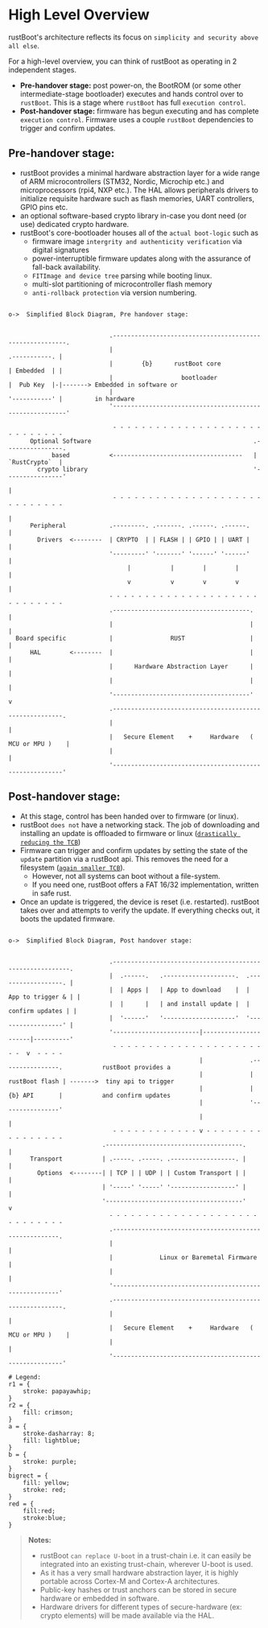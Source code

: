 # High Level Overview

rustBoot's architecture reflects its focus on `simplicity and security above all else`. 

For a high-level overview, you can think of rustBoot as operating in 2 independent stages. 

- **Pre-handover stage:** post power-on, the BootROM (or some other intermediate-stage bootloader) executes and hands control over to `rustBoot`. This is a stage where `rustBoot` has full `execution control`.
- **Post-handover stage:** firmware has begun executing and has complete `execution control`. Firmware uses a couple `rustBoot` dependencies to trigger and confirm updates.

## Pre-handover stage: 

- rustBoot provides a minimal hardware abstraction layer for a wide range of ARM microcontrollers (STM32, Nordic, Microchip etc.) and microprocessors (rpi4, NXP etc.). The HAL allows peripherals drivers to initialize requisite hardware such as flash memories, UART controllers, GPIO pins etc.  
- an optional software-based crypto library in-case you dont need (or use) dedicated crypto hardware.
- rustBoot's core-bootloader houses all of the `actual boot-logic` such as
  - firmware image `intergrity and authenticity verification` via digital signatures
  - power-interruptible firmware updates along with the assurance of fall-back availability. 
  - `FITImage and device tree` parsing while booting linux.
  - multi-slot partitioning of microcontroller flash memory
  - `anti-rollback protection` via version numbering.


```svgbob

o->  Simplified Block Diagram, Pre handover stage:


                            .---------------------------------------------------------.
                            |                                           .-----------. |
                            |        {b}      rustBoot core             | Embedded  | |
                            |                   bootloader              |  Pub Key  |-|-------> Embedded in software or 
                            |                                           '-----------' |         in hardware
                            '---------------------------------------------------------' 

                             - - - - - - - - - - - - - - - - - - - - - - - - - - - - -  
      Optional Software                                             .----------------.        
            based           <------------------------------------   |  `RustCrypto`  | 
        crypto library                                              '----------------' 
                                                                            | 
                             - - - - - - - - - - - - - - - - - - - - - - - - - - - - -        
                                                                            |
      Peripheral            .---------. .-------. .------. .------.         |
        Drivers  <--------  | CRYPTO  | | FLASH | | GPIO | | UART |         |
                            '---------' '-------' '------' '------'         |
                                 |           |        |        |            |
                                 v           v        v        v            |
                            - - - - - - - - - - - - - - - - - - - - - - - - - - - - -        
                            .--------------------------------------.        |  
                            |                                      |        |
  Board specific            |                RUST                  |        |
      HAL        <--------  |                                      |        |
                            |      Hardware Abstraction Layer      |        |
                            |                                      |        |
                            '--------------------------------------'        v 
                            .--------------------------------------------------------.
                            |                                                        |
                            |   Secure Element    +     Hardware   ( MCU or MPU )    |
                            |                                                        |     
                            '--------------------------------------------------------'
```

## Post-handover stage: 

- At this stage, control has been handed over to firmware (or linux).
- rustBoot `does not` have a networking stack. The job of downloading and installing an update is offloaded to firmware or linux ([`drastically reducing the TCB`](index.md#trusted-computing-base))
- Firmware can trigger and confirm updates by setting the state of the `update` partition via a rustBoot api. This removes the need for a filesystem ([`again smaller TCB`](index.md#trusted-computing-base)). 
  - However, not all systems can boot without a file-system. 
  - If you need one, rustBoot offers a FAT 16/32 implementation, written in safe rust. 
- Once an update is triggered, the device is reset (i.e. restarted). rustBoot takes over and attempts to verify the update. If everything checks out, it boots the updated firmware.


```svgbob

o->  Simplified Block Diagram, Post handover stage:


                            .----------------------------------------------------------.
                            |  .------.   .--------------------.  .------------------. |
                            |  | Apps |   | App to download    |  | App to trigger & | | 
                            |  |      |   | and install update |  |  confirm updates | |
                            |  '------'   '--------------------'  '------------------' |
                            '------------------------|----------------------|----------' 
                             - - - - - - - - - - - - - - - - - - - - - - -  v  - - - -  
                                                     |             .----------------.           rustBoot provides a  
                                                     |             | rustBoot flash | ------->  tiny api to trigger  
                                                     |             |  {b} API       |           and confirm updates
                                                     |             '----------------' 
                                                     |                      | 
                             - - - - - - - - - - - - v - - - - - - - - - - - - - - - -        
                          .--------------------------------------.          |                                      
      Transport           | .-----. .-----. .------------------. |          |
        Options  <--------| | TCP | | UDP | | Custom Transport | |          |
                          | '-----' '-----' '------------------' |          |
                          '--------------------------------------'          v
                            - - - - - - - - - - - - - - - - - - - - - - - - - - - - -        
                            .-------------------------------------------------------.        
                            |                                                       |
                            |             Linux or Baremetal Firmware               |       
                            |                                                       |              
                            '-------------------------------------------------------'         
                            .--------------------------------------------------------.
                            |                                                        |
                            |   Secure Element    +     Hardware   ( MCU or MPU )    |
                            |                                                        |     
                            '--------------------------------------------------------'

# Legend:
r1 = {
    stroke: papayawhip;
}
r2 = {
    fill: crimson;
}
a = {
    stroke-dasharray: 8;
    fill: lightblue;
}
b = {
    stroke: purple;
}
bigrect = {
    fill: yellow;
    stroke: red;
}
red = {
    fill:red;
    stroke:blue;
}

```
> **Notes:**
> - rustBoot `can replace U-boot` in a trust-chain i.e. it can easily be integrated into an existing trust-chain, wherever U-boot is used.
> - As it has a very small hardware abstraction layer, it is highly portable across Cortex-M and Cortex-A architectures. 
> - Public-key hashes or trust anchors can be stored in secure hardware or embedded in software.
> - Hardware drivers for different types of secure-hardware (ex: crypto elements) will be made available via the HAL. 
